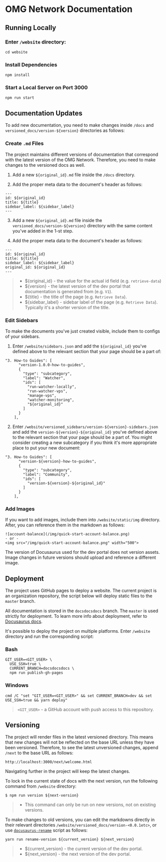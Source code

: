 # OMG Network Documentation

## Running Locally

### Enter `/website` directory:

```
cd website
```

### Install Dependencies

```
npm install
```

### Start a Local Server on Port 3000

```
npm run start
```

## Documentation Updates

To add new documentation, you need to make changes inside `/docs` and `versioned_docs/version-${version}` directories as follows:

### Create `.md` Files

The project maintains different versions of documentation that correspond with the latest version of the OMG Network. Therefore, you need to make changes to the versioned docs as well.

1. Add a new `${original_id}.md` file inside the `/docs` directory.

2. Add the proper meta data to the document's header as follows:
  
```
---
id: ${original_id}
title: ${title}
sidebar_label: ${sidebar_label}
---
```
3. Add a new `${original_id}.md` file inside the `versioned_docs/version-${version}` directory with the same content you've added in the 1-st step.

4. Add the proper meta data to the document's header as follows:
  
```
---
id: ${original_id}
title: ${title}
sidebar_label: ${sidebar_label}
original_id: ${original_id}
---
```

> - ${original_id} - the value for the actual id field (e.g. `retrieve-data`)
> - ${version} - the latest version of the dev portal that documentation is generated from (e.g. `V1`).
> - ${title} - the title of the page (e.g. `Retrieve Data`).
> - ${sidebar_label} - sidebar label of the page (e.g. `Retrieve Data`). Typically it's a shorter version of the title.

### Edit Sidebars

To make the documents you've just created visible, include them to configs of your sidebars.

1. Enter `/website/sidebars.json` and add the `${original_id}` you've defined above to the relevant section that your page should be a part of:

```
"3. How-to Guides": [
      "version-1.0.0-how-to-guides",
      {
        "type": "subcategory",
        "label": "Watcher",
        "ids": [
          "run-watcher-locally",
          "run-watcher-vps",
          "manage-vps",
          "watcher-monitoring",
          "${original_id}"
        ]
      }
    ],
```

2. Enter `/website/versioned_sidebars/version-${version}-sidebars.json` and add the `version-${version}-${original_id}` you've defined above to the relevant section that your page should be a part of. You might consider creating a new subcategory if you think it's more appropriate place to put your new document:

```
"3. How-to Guides": [
      "version-${version}-how-to-guides",
      {
        "type": "subcategory",
        "label": "Community",
        "ids": [
          "version-${version}-${original_id}"
        ]
      }
    ],
```

### Add Images

If you want to add images, include them into `/website/static/img` directory. After, you can reference them in the markdown as follows:

```
![account-balance](/img/quick-start-account-balance.png)
- or -
<img src="/img/quick-start-account-balance.png" width="500">
```

The version of Docusaurus used for the dev portal does not version assets. Image changes in future versions should upload and reference a different image.

## Deployment

The project uses GitHub pages to deploy a website. The current project is an organization repository, the script below will deploy static files to the `master` branch.

All documentation is stored in the `docsdocsdocs` branch. The `master` is used strictly for deployment. To learn more info about deployment, refer to [Docusaurus docs](https://github.com/facebook/docusaurus/blob/master/docs/getting-started-publishing.md#using-github-pages). 

It's possible to deploy the project on multiple platforms. Enter `/website` directory and run the corresponding script:

### Bash

```
GIT_USER=<GIT_USER> \ 
  USE_SSH=true \
  CURRENT_BRANCH=docsdocsdocs \
  npm run publish-gh-pages
```

### Windows

```
cmd /C "set "GIT_USER=<GIT_USER>" && set CURRENT_BRANCH=dev && set USE_SSH=true && yarn deploy"
```

> `<GIT_USER>` - a GitHub account with push access to this repository.

## Versioning

The project will render files in the latest versioned directory. This means that new changes will not be reflected on the base URL unless they have been versioned. Therefore, to see the latest unversioned changes, append `/next` to the base URL as follows:

```
http://localhost:3000/next/welcome.html
```

Navigating further in the project will keep the latest changes.

To lock in the current state of docs with the next version, run the following command from `/website` directory:

```
$ npm run version ${next-version}
```

> - This command can only be run on new versions, not on existing versions.

To make changes to old versions, you can edit the markdowns directly in their relevant directories `/website/versioned_docs/version-<0.0.1etc>`, or use [`docusaurus-rename`](https://docusaurus.io/docs/en/versioning#renaming-existing-versions) script as follows:

```
yarn run rename-version ${current_version} ${next_version}
```

> - ${current_version} - the current version of the dev portal.
> - ${next_version} - the next version of the dev portal.
